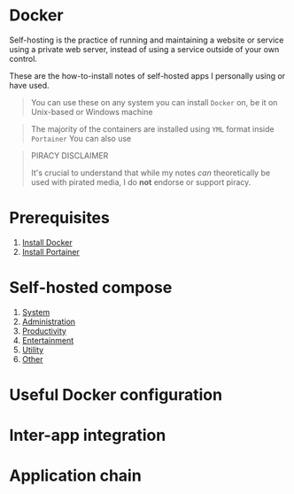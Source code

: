 # Docker

Self-hosting is the practice of running and maintaining a website or service using a private web server, instead of using a service outside of your own control.

These are the how-to-install notes of self-hosted apps I personally using or have used.

> You can use these on any system you can install `Docker` on, be it on Unix-based or Windows machine

> The majority of the containers are installed using `YML` format inside `Portainer`
> You can also use 

> PIRACY DISCLAIMER
> 
> It's crucial to understand that while my notes *can* theoretically be used with pirated media, I do **not** endorse or support piracy.


# Prerequisites

1. [Install Docker](docs/prerequisites/docker.md)
2. [Install Portainer](docs/prerequisites/portainer.md)


# Self-hosted compose

1. [System](/doc/system-3POGsgtV3j)
1. [Administration](/doc/administration-loPn4JnMkK)
1. [Productivity](/doc/productivity-lokWeSQ7qE)
1. [Entertainment](/doc/entertainment-xWNfwjbzO9)
1. [Utility](/doc/utility-GggpWwOdMn)
1. [Other](/doc/other-yoLbF1qLyy)


# Useful Docker configuration


# Inter-app integration


# Application chain
